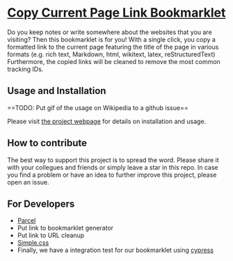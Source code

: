 # [Copy Current Page Link Bookmarklet](https://bithappens.github.com/copy-link-bookmarklet)

Do you keep notes or write somewhere about the websites that you are visiting?
Then this bookmarklet is for you!
With a single click, you copy a formatted link to the current page featuring the title of the page in various formats (e.g. rich text, Markdown, html, wikitext, latex, reStructuredText)
Furthermore, the copied links will be cleaned to remove the most common tracking IDs. 

## Usage and Installation

==TODO: Put gif of the usage on Wikipedia to a github issue==

Please visit [the project webpage](https://bithappens.github.com/copy-link-bookmarklet) for details on installation and usage.

## How to contribute

The best way to support this project is to spread the word.
Please share it with your collegues and friends or simply leave a star in this repo.
In case you find a problem or have an idea to further improve this project, please open an issue.

## For Developers

* [Parcel](https://parceljs.org/)
* Put link to bookmarklet generator
* Put link to URL cleanup
* [Simple.css](https://simplecss.org/)
* Finally, we have a integration test for our bookmarklet using [cypress](https://www.cypress.io/)
